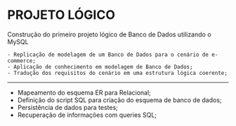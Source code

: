 # PROJETO LÓGICO

Construção do primeiro projeto lógico de Banco de Dados utilizando o MySQL

    - Replicação de modelagem de um Banco de Dados para o cenário de e-commerce;
    - Aplicação de conhecimento em modelagem de Banco de Dados;
    - Tradução dos requisitos do cenário em uma estrutura lógica coerente;

___

- Mapeamento do esquema ER para Relacional; 
- Definição do script SQL para criação do esquema de banco de dados; 
- Persistência de dados para testes; 
- Recuperação de informações com queries SQL;
